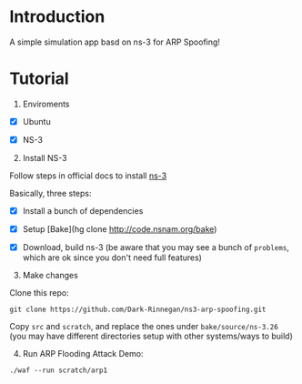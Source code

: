 # Introduction

A simple simulation app basd on ns-3 for ARP Spoofing!

# Tutorial

1. Enviroments

- [X] Ubuntu

- [X] NS-3


2. Install NS-3

Follow steps in official docs to install [ns-3](https://www.nsnam.org/wiki/Installation#Ubuntu.2FDebian.2FMint)

Basically, three steps:

- [X] Install a bunch of dependencies

- [X] Setup [Bake](hg clone http://code.nsnam.org/bake)

- [X] Download, build ns-3 (be aware that you may see a bunch of `problems`, which are ok since you don't need full features)


3. Make changes

Clone this repo:

```
git clone https://github.com/Dark-Rinnegan/ns3-arp-spoofing.git
```

Copy `src` and `scratch`, and replace the ones under `bake/source/ns-3.26` (you may have different directories setup with other systems/ways to build)


4. Run ARP Flooding Attack Demo:

```
./waf --run scratch/arp1
```
	
